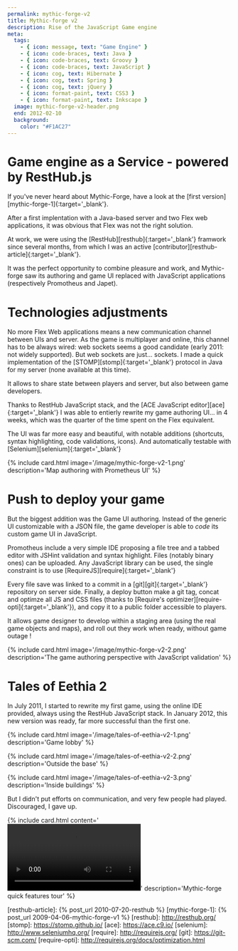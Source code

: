 ```yaml
---
permalink: mythic-forge-v2
title: Mythic-forge v2
description: Rise of the JavaScript Game engine
meta:
  tags:
    - { icon: message, text: "Game Engine" }
    - { icon: code-braces, text: Java }
    - { icon: code-braces, text: Groovy }
    - { icon: code-braces, text: JavaScript }
    - { icon: cog, text: Hibernate }
    - { icon: cog, text: Spring }
    - { icon: cog, text: jQuery }
    - { icon: format-paint, text: CSS3 }
    - { icon: format-paint, text: Inkscape }
  image: mythic-forge-v2-header.png
  end: 2012-02-10
  background:
    color: "#F1AC27"
---
```


# Game engine as a Service - powered by RestHub.js

If you've never heard about Mythic-Forge, have a look at the [first version][mythic-forge-1]{:target='\_blank'}.

After a first implentation with a Java-based server and two Flex web applications, it was obvious that Flex was not the right solution.

At work, we were using the [RestHub][resthub]{:target='\_blank'} framwork since several months, from which I was an active [contributor][resthub-article]{:target='\_blank'}.

It was the perfect opportunity to combine pleasure and work, and Mythic-forge saw its authoring and game UI replaced with JavaScript applications (respectively Promotheus and Japet).

# Technologies adjustments

No more Flex Web applications means a new communication channel between UIs and server.
As the game is multiplayer and online, this channel has to be always wired: web sockets seems a good candidate (early 2011: not widely supported).
But web sockets are just... sockets. I made a quick implementation of the [STOMP][stomp]{:target='\_blank'} protocol in Java for my server (none available at this time).

It allows to share state between players and server, but also between game developers.

Thanks to RestHub JavaScript stack, and the [ACE JavaScript editor][ace]{:target='\_blank'} I was able to entierly rewrite my game authoring UI... in 4 weeks, which was the quarter of the time spent on the Flex equivalent.

The UI was far more easy and beautiful, with notable additions (shortcuts, syntax highlighting, code validations, icons).
And automatically testable with [Selenium][selenium]{:target='\_blank'}

{% include card.html image='/image/mythic-forge-v2-1.png' description='Map authoring with Prometheus UI' %}

# Push to deploy your game

But the biggest addition was the Game UI authoring.
Instead of the generic UI customizable with a JSON file, the game developer is able to _code_ its custom game UI in JavaScript.

Promotheus include a very simple IDE proposing a file tree and a tabbed editor with JSHint validation and syntax highlight.
Files (notably binary ones) can be uploaded. Any JavaScript library can be used, the single constraint is to use [RequireJS][require]{:target='\_blank'}

Every file save was linked to a commit in a [git][git]{:target='\_blank'} repository on server side.
Finally, a deploy button make a git tag, concat and optimze all JS and CSS files (thanks to [Require's optimizer][require-opti]{:target='\_blank'}), and copy it to a public folder accessible to players.

It allows game designer to develop within a staging area (using the real game objects and maps), and roll out they work when ready, without game outage !

{% include card.html image='/image/mythic-forge-v2-2.png' description='The game authoring perspective with JavaScript validation' %}

# Tales of Eethia 2

In July 2011, I started to rewrite my first game, using the online IDE provided, always using the RestHub JavaScript stack.
In January 2012, this new version was ready, far more successful than the first one.

{% include card.html image='/image/tales-of-eethia-v2-1.png' description='Game lobby' %}

{% include card.html image='/image/tales-of-eethia-v2-2.png' description='Outside the base' %}

{% include card.html image='/image/tales-of-eethia-v2-3.png' description='Inside buildings' %}

But I didn't put efforts on communication, and very few people had played. Discouraged, I gave up.

{% include card.html content='<video src="/image/mythic-forge-v2.webm" controls></video>' description='Mythic-forge quick features tour' %}

[resthub-article]: {% post_url 2010-07-20-resthub %}
[mythic-forge-1]: {% post_url 2009-04-06-mythic-forge-v1 %}
[resthub]: http://resthub.org/
[stomp]: https://stomp.github.io/
[ace]: https://ace.c9.io/
[selenium]: http://www.seleniumhq.org/
[require]: http://requirejs.org/
[git]: https://git-scm.com/
[require-opti]: http://requirejs.org/docs/optimization.html
